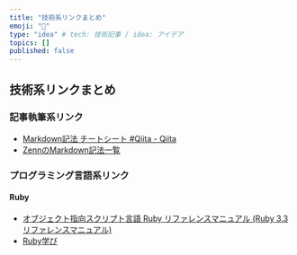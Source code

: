 ```yaml
---
title: "技術系リンクまとめ"
emoji: "📗"
type: "idea" # tech: 技術記事 / idea: アイデア
topics: []
published: false
---
```


## 技術系リンクまとめ

### 記事執筆系リンク

- [Markdown記法 チートシート \#Qiita \- Qiita](https://qiita.com/Qiita/items/c686397e4a0f4f11683d)
- [ZennのMarkdown記法一覧](https://zenn.dev/zenn/articles/markdown-guide)

### プログラミング言語系リンク

#### Ruby

- [オブジェクト指向スクリプト言語 Ruby リファレンスマニュアル \(Ruby 3\.3 リファレンスマニュアル\)](https://docs.ruby-lang.org/ja/latest/doc/index.html)
- [Ruby学び](https://zenn.dev/kochi_echo/scraps/bf7a9aa9424fb7)
